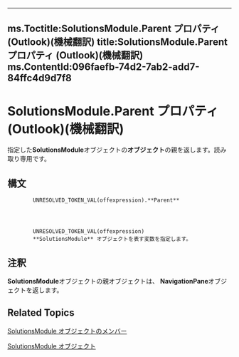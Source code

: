 

---
ms.Toctitle:SolutionsModule.Parent プロパティ (Outlook)(機械翻訳)
title:SolutionsModule.Parent プロパティ (Outlook)(機械翻訳)
ms.ContentId:096faefb-74d2-7ab2-add7-84ffc4d9d7f8
---
# SolutionsModule.Parent プロパティ (Outlook)(機械翻訳)




指定した**SolutionsModule**オブジェクトの**オブジェクト**の親を返します。読み取り専用です。

## 構文

            UNRESOLVED_TOKEN_VAL(offexpression).**Parent**




            UNRESOLVED_TOKEN_VAL(offexpression)
            **SolutionsModule** オブジェクトを表す変数を指定します。



## 注釈
**SolutionsModule**オブジェクトの親オブジェクトは、 **NavigationPane**オブジェクトを返します。



## Related Topics

[SolutionsModule オブジェクトのメンバー](8537b2d4-07cb-9e40-a87b-ff12d304f809.md)

[SolutionsModule オブジェクト](4597765e-a95d-bf07-2ac4-103218ebc696.md)




